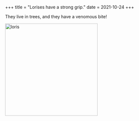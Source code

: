 +++
title = "Lorises have a strong grip."
date = 2021-10-24
+++

They live in trees, and they have a venomous bite!

<img src="https://upload.wikimedia.org/wikipedia/commons/8/80/Loris_tardigradus_tardigradus_001.jpg" alt="loris" width="300">

